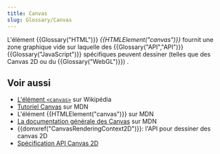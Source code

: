 ```yaml
---
title: Canvas
slug: Glossary/Canvas
---
```


L'élément {{Glossary("HTML")}} _{{HTMLElement("canvas")}}_ fournit une zone graphique vide sur laquelle des {{Glossary("API","API")}} {{Glossary("JavaScript")}} spécifiques peuvent dessiner (telles que des Canvas 2D ou du {{Glossary("WebGL")}}) .

## Voir aussi

- [L'élément `<canvas>`](<https://fr.wikipedia.org/wiki/Canvas_(HTML)>) sur Wikipédia
- [Tutoriel Canvas](/fr/docs/Tutoriel_canvas) sur MDN
- L'élément {{HTMLElement("canvas")}} sur MDN
- [La documentation générale des Canvas](/fr/docs/Web/HTML/Canvas) sur MDN
- {{domxref("CanvasRenderingContext2D")}}: l'API pour dessiner des canvas 2D
- [Spécification API Canvas 2D](http://www.w3.org/TR/2dcontext/)
